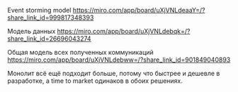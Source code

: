 Event storming model
https://miro.com/app/board/uXjVNLdeaaY=/?share_link_id=999817348393

Модель данных
https://miro.com/app/board/uXjVNLdebqk=/?share_link_id=26696043274

Общая модель всех полученных коммуникаций
https://miro.com/app/board/uXjVNLdebww=/?share_link_id=901849040893

Монолит всё ещё подходит больше, потому что быстрее и дешевле в разработке, а time to market одинаков в обоих решениях.
